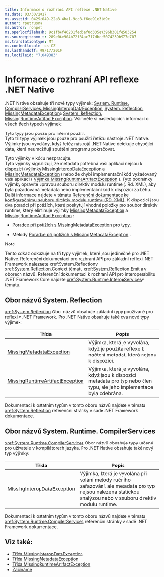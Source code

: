 ```yaml
---
title: Informace o rozhraní API reflexe .NET Native
ms.date: 03/30/2017
ms.assetid: 0429c049-22a3-4ba1-9cc8-f6ee91e31d9c
author: rpetrusha
ms.author: ronpet
ms.openlocfilehash: 9c1fbef46231fed3af0d335e9396b301fe503254
ms.sourcegitcommit: 289e06e904b72f34ac717dbcc5074239b977e707
ms.translationtype: MT
ms.contentlocale: cs-CZ
ms.lasthandoff: 09/17/2019
ms.locfileid: "71049383"
---
```

# <a name="net-native-reflection-api-reference"></a>Informace o rozhraní API reflexe .NET Native
.NET Native obsahuje tři nové typy výjimek: [System. Runtime. CompilerServices. MissingInteropDataException](missinginteropdataexception-class-net-native.md), [System. Reflection. MissingMetadataException](missingmetadataexception-class-net-native.md)a [System. Reflection. MissingRuntimeArtifactException](missingruntimeartifactexception-class-net-native.md). Všimněte si následujících informací o všech třech typech výjimek:  
  
 Tyto typy jsou pouze pro interní použití.  
 Tyto tři typy výjimek jsou pouze pro použití řetězu nástroje .NET Native. Výjimky jsou vyvolány, když řetěz nástrojů .NET Native detekuje chybějící data, která neumožňují spuštění programu pokračovat.  
  
 Tyto výjimky v kódu nezpracujte.  
 Tyto výjimky signalizují, že metadata potřebná vaší aplikací nejsou k dispozici (výjimky [MissingInteropDataException](missinginteropdataexception-class-net-native.md) a [MissingMetadataException](missingmetadataexception-class-net-native.md) ) nebo že chybí implementační kód vyžadovaný vaší aplikací ( [ Výjimka MissingRuntimeArtifactException](missingruntimeartifactexception-class-net-native.md) ). Tyto podmínky výjimky opravíte úpravou souboru direktiv modulu runtime (. Rd. XML), aby byla požadovaná metadata nebo implementační kód k dispozici za běhu. Další informace najdete v tématu [Referenční dokumentace ke konfiguračnímu souboru direktiv modulu runtime (RD. XML)](runtime-directives-rd-xml-configuration-file-reference.md). K dispozici jsou dva poradci při potížích, které poskytují vhodné položky pro soubor direktiv runtime, který eliminuje výjimky [MissingMetadataException](missingmetadataexception-class-net-native.md) a [MissingRuntimeArtifactException](missingruntimeartifactexception-class-net-native.md) :  
  
- [Poradce při potížích s MissingMetadataException](https://dotnet.github.io/native/troubleshooter/type.html) pro typy.  
  
- Metody [Poradce při potížích s MissingMetadataException](https://dotnet.github.io/native/troubleshooter/method.html) .  
  
> [!NOTE]
> Tento odkaz odkazuje na tři typy výjimek, které jsou jedinečné pro .NET Native. Referenční dokumentaci pro rozhraní API pro základní reflexi .NET Framework naleznete <xref:System.Reflection>v <xref:System.Reflection.Context> tématu <xref:System.Reflection.Emit> a v oborech názvů. Referenční dokumentaci k rozhraní API pro interoperabilitu .NET Framework Core najdete <xref:System.Runtime.InteropServices>v tématu.  
  
## <a name="systemreflection-namespace"></a>Obor názvů System. Reflection  
 <xref:System.Reflection> Obor názvů obsahuje základní typy používané pro reflexi v .NET Framework. Pro .NET Native obsahuje také dva nové typy výjimek:  
  
|Třída|Popis|  
|-----------|-----------------|  
|[MissingMetadataException](missingmetadataexception-class-net-native.md)|Výjimka, která je vyvolána, když je použita reflexe k načtení metadat, která nejsou k dispozici.|  
|[MissingRuntimeArtifactException](missingruntimeartifactexception-class-net-native.md)|Výjimka, která je vyvolána, když jsou k dispozici metadata pro typ nebo člen typu, ale jeho implementace byla odebrána.|  
  
 Dokumentaci k ostatním typům v tomto oboru názvů najdete v tématu <xref:System.Reflection> referenční stránky v sadě .NET Framework dokumentace.  
  
## <a name="systemruntimecompilerservices-namespace"></a>Obor názvů System. Runtime. CompilerServices  
 <xref:System.Runtime.CompilerServices> Obor názvů obsahuje typy určené pro uživatele v kompilátorech jazyka. Pro .NET Native obsahuje také nový typ výjimky:  
  
|Třída|Popis|  
|-----------|-----------------|  
|[MissingInteropDataException](missinginteropdataexception-class-net-native.md)|Výjimka, která je vyvolána při volání metody ručního zařazování, ale metadata pro typ nejsou nalezena statickou analýzou nebo v souboru direktiv modulu runtime.|  
  
 Dokumentaci k ostatním typům v tomto oboru názvů najdete v tématu <xref:System.Runtime.CompilerServices> referenční stránky v sadě .NET Framework dokumentace.  
  
## <a name="see-also"></a>Viz také:

- [Třída MissingInteropDataException](missinginteropdataexception-class-net-native.md)
- [Třída MissingMetadataException](missingmetadataexception-class-net-native.md)
- [Třída MissingRuntimeArtifactException](missingruntimeartifactexception-class-net-native.md)
- [Začínáme](getting-started-with-net-native.md)
